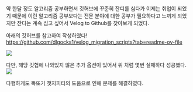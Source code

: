 약 한달 정도 알고리즘 공부하면서 깃허브에 꾸준히 잔디를 심다가 이제는 취업이 되었기 때문에 이런 알고리즘 공부보다는 전문 분야에 대한 공부가 필요하다고 느끼게 되었지만 잔디는 계속 심고 싶어서 Velog to Github를 찾아보게 되었다.


아래의 깃허브를 참고하여 작성하였다!
https://github.com/dlgocks1/velog_migration_scripts?tab=readme-ov-file


![](https://velog.velcdn.com/images/registryunji/post/3e9a2ea4-3738-4c52-81b2-ba9476991241/image.png)

다만, 해당 깃헙에 나와있지 않은 추가 옵션이 있어서 위 처럼 몇번 실패하다 성공했다.
![](https://velog.velcdn.com/images/registryunji/post/7c673db7-80a4-49b5-a685-398f03c93bc8/image.png)

다행하게도 똑또기 챗지피티의 도움으로 인해 문제를 해결하였다.

